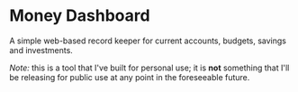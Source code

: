 # Money Dashboard

A simple web-based record keeper for current accounts, budgets, savings and investments.

*Note:* this is a tool that I've built for personal use; it is **not** something that I'll be releasing for public use at any point in the foreseeable future.
